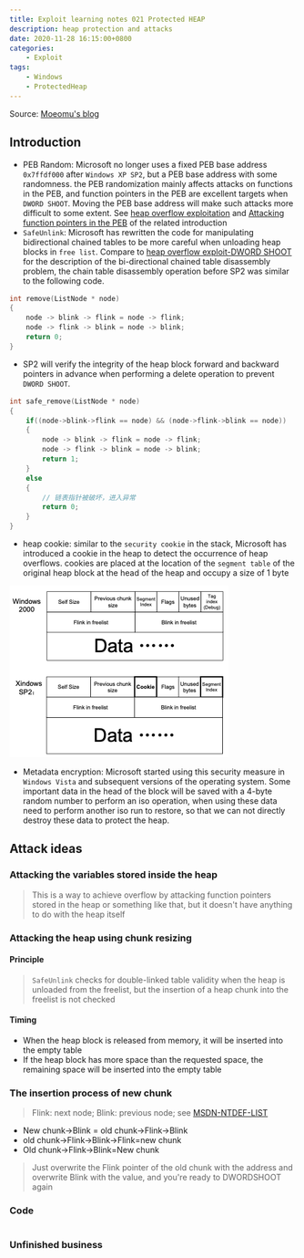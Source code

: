 ```yaml
---
title: Exploit learning notes 021 Protected HEAP
description: heap protection and attacks
date: 2020-11-28 16:15:00+0800
categories:
    - Exploit
tags:
    - Windows
    - ProtectedHeap
---
```


Source: [Moeomu's blog](/posts/exploit-learning-notes-021-protected-heap/)

## Introduction

- PEB Random: Microsoft no longer uses a fixed PEB base address `0x7ffdf000` after `Windows XP SP2`, but a PEB base address with some randomness. the PEB randomization mainly affects attacks on functions in the PEB, and function pointers in the PEB are excellent targets when `DWORD SHOOT`. Moving the PEB base address will make such attacks more difficult to some extent. See [heap overflow exploitation](https://www.moeomu.com/posts/%E6%BC%8F%E6%B4%9E%E5%AD%A6%E4%B9%A0%E7%AC%94%E8%AE%B0-007-%E5%A0%86%E6%BA%A2%E5%87%BA%E7%9A%84%E5%88%A9%E7%94%A8/) and [Attacking function pointers in the PEB](https://www.moeomu.com/posts/%E6%BC%8F%E6%B4%9E%E5%AD%A6%E4%B9%A0%E7%AC%94%E8%AE%B0-007-%E5%A0%86%E6%BA%A2%E5%87%BA%E7%9A%84%E5%88%A9%E7%94%A8/) of the related introduction
- `SafeUnlink`: Microsoft has rewritten the code for manipulating bidirectional chained tables to be more careful when unloading heap blocks in `free list`. Compare to [heap overflow exploit-DWORD SHOOT](https://www.moeomu.com/posts/%E6%BC%8F%E6%B4%9E%E5%AD%A6%E4%B9%A0%E7%AC%94%E8%AE%B0-007-%E5%A0%86%E6%BA%A2%E5%87%BA%E7%9A%84%E5%88%A9%E7%94%A8/) for the description of the bi-directional chained table disassembly problem, the chain table disassembly operation before SP2 was similar to the following code.

```cpp
int remove(ListNode * node)
{
    node -> blink -> flink = node -> flink;
    node -> flink -> blink = node -> blink;
    return 0;
}
```

- SP2 will verify the integrity of the heap block forward and backward pointers in advance when performing a delete operation to prevent `DWORD SHOOT`.

```cpp
int safe_remove(ListNode * node)
{
    if((node->blink->flink == node) && (node->flink->blink == node))
    {
        node -> blink -> flink = node -> flink;
        node -> flink -> blink = node -> blink;
        return 1;
    }
    else
    {
        // 链表指针被破坏，进入异常
        return 0;
    }
}
```

- heap cookie: similar to the `security cookie` in the stack, Microsoft has introduced a cookie in the heap to detect the occurrence of heap overflows. cookies are placed at the location of the `segment table` of the original heap block at the head of the heap and occupy a size of 1 byte

![heap struct](./heap%20struct.png)

- Metadata encryption: Microsoft started using this security measure in `Windows Vista` and subsequent versions of the operating system. Some important data in the head of the block will be saved with a 4-byte random number to perform an iso operation, when using these data need to perform another iso run to restore, so that we can not directly destroy these data to protect the heap.

## Attack ideas

### Attacking the variables stored inside the heap

> This is a way to achieve overflow by attacking function pointers stored in the heap or something like that, but it doesn't have anything to do with the heap itself

### Attacking the heap using chunk resizing

#### Principle

> `SafeUnlink` checks for double-linked table validity when the heap is unloaded from the freelist, but the insertion of a heap chunk into the freelist is not checked

#### Timing

- When the heap block is released from memory, it will be inserted into the empty table
- If the heap block has more space than the requested space, the remaining space will be inserted into the empty table

### The insertion process of new chunk

> Flink: next node; Blink: previous node; see [MSDN-NTDEF-LIST](https://docs.microsoft.com/en-us/windows/win32/api/ntdef/ns-ntdef-list_entry)

- New chunk->Blink = old chunk->Flink->Blink
- old chunk->Flink->Blink->Flink=new chunk
- Old chunk->Flink->Blink=New chunk

> Just overwrite the Flink pointer of the old chunk with the address and overwrite Blink with the value, and you're ready to DWORDSHOOT again

### Code

```cpp

```

### Unfinished business
